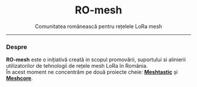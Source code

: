 <div align="center">
  <!--<a href="https://github.com/RO-mesh">
    <img src="#" alt="RO-mesh Logo" width="200" height="200">
  </a>
  <br>-->
  <h1>RO-mesh</h1>
  <p>Comunitatea românească pentru rețelele LoRa mesh</p>
</div>

---

### Despre

**RO-mesh** este o inițiativă creată in scopul promovării, suportului si alinierii utilizatorilor de tehnologii de rețele mesh LoRa în România. 
<br>
În acest moment ne concentrăm pe două proiecte cheie: **<a href ="https://meshtastic.org/" target="_blank"> Meshtastic</a>** și **<a href ="https://meshtastic.org/(https://meshcore.co.uk/)" target="_blank"> Meshcore</a>**.
